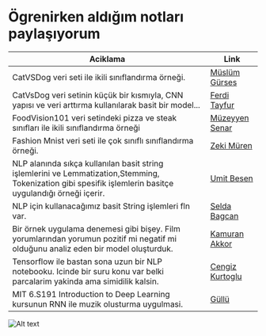 # Ögrenirken aldığım notları paylaşıyorum

| Aciklama     | Link |
| ----------- | ----------- |
| CatVSDog veri seti ile ikili sınıflandırma örneği.    | [Müslüm Gürses](CNN_Big_Data.ipynb)       |
|  CatVsDog veri setinin küçük bir kısmıyla, CNN yapısı ve veri arttırma kullanılarak basit bir model...   | [Ferdi Tayfur](CNN_Small_Data.ipynb)  |
|  FoodVision101 veri setindeki pizza ve steak sınıfları ile ikili sınıflandırma örneği  | [Müzeyyen Senar](CNN_Binary_Classification.ipynb)  |
|  Fashion Mnist veri seti ile çok sınıflı sınıflandırma örneği. | [Zeki Müren](MultiClass_Classification.ipynb)  |
| NLP alanında sıkça kullanılan basit string işlemlerini ve Lemmatization,Stemming, Tokenization gibi spesifik işlemlerin basitçe uygulandığı örneği içerir.    | [Umit Besen](NLP_baby_steps.ipynb)       |
|  NLP için kullanacağımız basit String işlemleri fln var.    | [Selda Bagcan](NLP_Temel_String.ipynb)     |
|  Bir örnek uygulama denemesi gibi bişey. Film yorumlarından yorumun pozitif mi negatif mi olduğunu analiz eden bir model oluşturduk.     | [Kamuran Akkor](NLP_Sentiment_Binary.ipynb) |
|  Tensorflow ile bastan sona uzun bir NLP notebooku. Icinde bir suru konu var belki parcalarim yakinda ama simidilik kalsin.    | [Cengiz Kurtoglu](NLP_Tensorflow.ipynb)  |
|  MIT 6.S191 Introduction to Deep Learning  kursunun RNN ile muzik olusturma uygulmasi.  | [Güllü](MITlab_MusicGeneration.ipynb)  |



![Alt text](https://images.contentstack.io/v3/assets/blt71da4c740e00faaa/blt3e9883f5dfd008f4/603039d9cb67827268e09219/saltbae_pytorch.jpg "a title")
